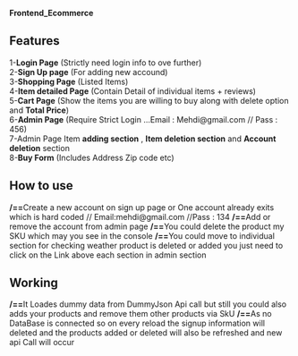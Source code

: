 <b>Frontend_Ecommerce</b>
<h2>Features </h2>
1-<b>Login Page</b> (Strictly need login info to ove further)<br/>
2-<b>Sign Up page</b> (For adding new accound)<br/>
3-<b>Shopping Page</b> (Listed Items)<br/>
4-<b>Item detailed Page</b> (Contain Detail of individual items + reviews)<br/>
5-<b>Cart Page</b> (Show the items you are willing to buy along with delete option and <b>Total Price</b>)<br/>
6-<b>Admin Page</b> (Require Strict Login ...Email : Mehdi@gmail.com // Pass : 456)<br/>
7-Admin Page Item <b>adding section</b> , <b>Item deletion section</b> and <b>Account deletion</b> section<br/>
8-<b>Buy Form</b> (Includes Address Zip code etc)<br/>

<h2>How to use</h2>
<b>/==</b>Create a new account on sign up page or One account already exits which is hard coded // Email:mehdi@gmail.com //Pass : 134
<b>/==</b>Add or remove the account from admin page
<b>/==</b>You could delete the product my SKU which may you see in the console
<b>/==</b>You could move to individual section for checking weather product is deleted or added you just need to click on the Link above each section in admin section

 <h2>Working</h2>
 <b>/==</b>It Loades dummy data from DummyJson Api call but still you could also adds your products and remove them other products via SkU 
 <b>/==</b>As no DataBase is connected so on every reload the signup information will deleted and the products added or deleted will also be refreshed and new api Call will occur
